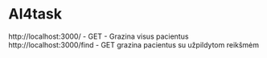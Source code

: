 # AI4task

http://localhost:3000/ - GET - Grazina visus pacientus\
http://localhost:3000/find - GET grazina pacientus su užpildytom reikšmėm

